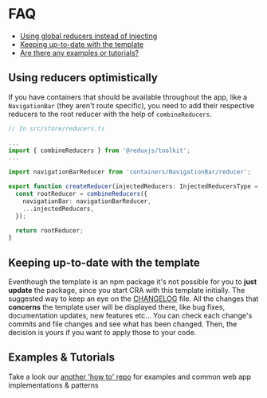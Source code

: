 # FAQ

- [Using global reducers instead of injecting](#load-reducers-optimistically)
- [Keeping up-to-date with the template](#keeping-up-to-date-with-the-template)
- [Are there any examples or tutorials?](#examples-and-tutorials)

## Using reducers optimistically

If you have containers that should be available throughout the app, like a `NavigationBar` (they aren't route specific), you need to add their respective reducers to the root reducer with the help of `combineReducers`.

```ts
// In src/store/reducers.ts

...
import { combineReducers } from '@reduxjs/toolkit';
...

import navigationBarReducer from 'containers/NavigationBar/reducer';

export function createReducer(injectedReducers: InjectedReducersType = {}) {
  const rootReducer = combineReducers({
    navigationBar: navigationBarReducer,
    ...injectedReducers,
  });

  return rootReducer;
}
```

## Keeping up-to-date with the template

Eventhough the template is an npm package it's not possible for you to **just update** the package, since you start CRA with this template initially. The suggested way to keep an eye on the [CHANGELOG](../../CHANGELOG.md) file. All the changes that **concerns** the template user will be displayed there, like bug fixes, documentation updates, new features etc... You can check each change's commits and file changes and see what has been changed. Then, the decision is yours if you want to apply those to your code.

## Examples & Tutorials

Take a look our [another 'how to' repo](https://github.com/react-boilerplate/cra-template-examples) for examples and common web app implementations & patterns
